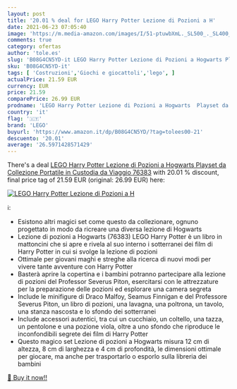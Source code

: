 ```yaml
---
layout: post
title: '20.01 % deal for LEGO Harry Potter Lezione di Pozioni a H'
date: 2021-06-23 07:05:40
image: 'https://m.media-amazon.com/images/I/51-ptuwbXmL._SL500_._SL400_.jpg'
comments: true
category: ofertas
author: 'tole.es'
slug: 'B08G4CN5YD-it LEGO Harry Potter Lezione di Pozioni a Hogwarts Playset da...'
sku: 'B08G4CN5YD-it'
tags: [ 'Costruzioni','Giochi e giocattoli','lego', ]
actualPrice: 21.59 EUR
currency: EUR
price: 21.59
comparePrice: 26.99 EUR
prodname: 'LEGO Harry Potter Lezione di Pozioni a Hogwarts  Playset da Collezione Portatile in Custodia da Viaggio  76383'
country: 'it'
flag: '🇮🇹'
brand: 'LEGO'
buyurl: 'https://www.amazon.it/dp/B08G4CN5YD/?tag=tolees00-21'
descuento: '20.01'
average: '26.5971428571429'
---
```


There's a deal [LEGO Harry Potter Lezione di Pozioni a Hogwarts  Playset da Collezione Portatile in Custodia da Viaggio  76383](https://www.amazon.it/dp/B08G4CN5YD/?tag=tolees00-21)  with  20.01 % discount, final price tag of  21.59 EUR (original: 26.99 EUR) here:

[![LEGO Harry Potter Lezione di Pozioni a H](https://m.media-amazon.com/images/I/51-ptuwbXmL._SL500_._SL400_.jpg)](https://www.amazon.it/dp/B08G4CN5YD/?tag=tolees00-21)

ℹ️:

- Esistono altri magici set come questo da collezionare, ognuno progettato in modo da ricreare una diversa lezione di Hogwarts
- Lezione di pozioni a Hogwarts (76383) LEGO Harry Potter è un libro in mattoncini che si apre e rivela al suo interno i sotterranei dei film di Harry Potter in cui si svolge la lezione di pozioni
- Ottimale per giovani maghi e streghe alla ricerca di nuovi modi per vivere tante avventure con Harry Potter
- Basterà aprire la copertina e i bambini potranno partecipare alla lezione di pozioni del Professor Severus Piton, esercitarsi con le attrezzature per la preparazione delle pozioni ed esplorare una camera segreta
- Include le minifigure di Draco Malfoy, Seamus Finnigan e del Professore Severus Piton, un libro di pozioni, una lavagna, una poltrona, un tavolo, una stanza nascosta e lo sfondo dei sotterranei
- Include accessori autentici, tra cui un cucchiaio, un coltello, una tazza, un pentolone e una pozione viola, oltre a uno sfondo che riproduce le inconfondibili segrete dei film di Harry Potter
- Questo magico set Lezione di pozioni a Hogwarts misura 12 cm di altezza, 8 cm di larghezza e 4 cm di profondità, le dimensioni ottimale per giocare, ma anche per trasportarlo o esporlo sulla libreria dei bambini

[🛒 Buy it now!!](https://www.amazon.it/dp/B08G4CN5YD/?tag=tolees00-21)
